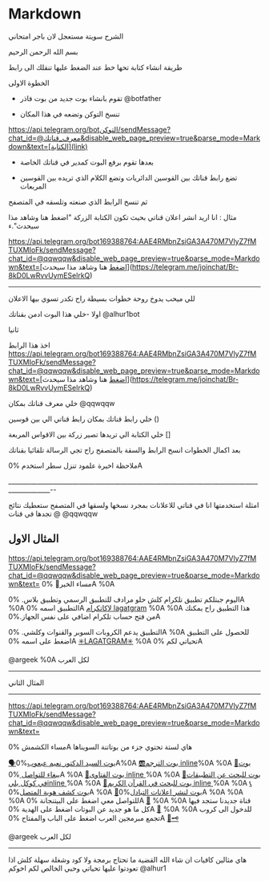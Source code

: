 # Markdown

الشرح سويتة مستعجل لان باجر امتحاني 

بسم الله الرحمن الرحيم


طريقة انشاء كتابة تحها خط عند الضغط عليها تنقلك الى رابط

الخطوة الاولى 

- تقوم بانشاء بوت جديد من بوت فاذر @botfather

- تنسخ التوكن وتضعه في هذا المكان 

https://api.telegram.org/botالتوكن/sendMessage?chat_id=@معرف_قناتك&disable_web_page_preview=true&parse_mode=Markdown&text=[الكتابة](link)

- بعدها تقوم برفع البوت كمدير في قناتك الخاصة

- تضع رابط قناتك بين القوسين الدائريات وتضع الكلام الذي تريده بين القوسين المربعات

ثم تنسخ الرابط الذي صنعته وتلسقه في المتصفح


مثال : انا اريد انشر اعلان قناتي بحيث تكون الكتابة الزركة "اضغط هنا وشاهد مذا سيحدث".ء

https://api.telegram.org/bot169388764:AAE4RMbnZsiGA3A470M7VlyZ7fMTUXMIoFk/sendMessage?chat_id=@qqwqqw&disable_web_page_preview=true&parse_mode=Markdown&text=[اضغط هنا وشاهد مذا سيحدث](https://telegram.me/joinchat/Br-8kD0LwRvvUymESelrkQ)







-----------------------------------------------------------------------
للي ميحب يدوخ روحة خطوات بسيطة راح تكدر تسوي بيها الاعلان 

اولا -خلي هذا البوت ادمن بقناتك
@alhur1bot 

ثانيا 


اخذ هذا الرابط 
https://api.telegram.org/bot169388764:AAE4RMbnZsiGA3A470M7VlyZ7fMTUXMIoFk/sendMessage?chat_id=@qqwqqw&disable_web_page_preview=true&parse_mode=Markdown&text=[اضغط هنا وشاهد مذا سيحدث](https://telegram.me/joinchat/Br-8kD0LwRvvUymESelrkQ)


خلي معرف قناتك بمكان 
@qqwqqw


خلي رابط قناتك بمكان رابط قناتي الي بين قوسين 
()




خلي الكتابة الي تريدها تصير زركة بين الاقواس المربعة 
[]





بعد اكمال الخطوات انسخ الرابط والسقة بالمتصفح 
راح تجي الرسالة تلقائيا بقناتك 

ملاحظة اخيرة 
علمود تنزل سطر استخدم 
%0A



___________________________________________________________________________________________--

امثلة استخدمتها انا في قناتي للاعلانات
بمجرد نسخها ولسقها في المتصفح ستعطيك نتائج تجدها في قنات @
@qqwqqw

المثال الاول 
---------------------------------------------------------------------------------------------

https://api.telegram.org/bot169388764:AAE4RMbnZsiGA3A470M7VlyZ7fMTUXMIoFk/sendMessage?chat_id=@qqwqqw&disable_web_page_preview=true&parse_mode=Markdown&text=
مساء الخير🌺 %0A
%0A

اليوم جبتلكم تطبيق تلكرام كلش حلو مرادف للتطبيق الرسمي وتطبيق بلاس. 
%0A
%0A
التطبيق اسمه
%0A
[لاكاتكرام  lagatgram](https://goo.gl/38QoXc)
%0A %0A
هذا التطبيق راح يمكنك من فتح حساب تلكرام اضافي على نفس الجهاز.%0A

التطبيق يدعم الكروبات السوبر والقنوات وكلشي. %0A
%0A
للحصول على التطبيق اضغط على اسمه 
%0A
[✳️LAGATGRAM✳️](https://goo.gl/38QoXc)
%0A
تحياتي لكم %0A

@argeek
%0A
لكل العرب


----------------------------------------------------------

المثال الثاني 

--------------------------------------------------------------

https://api.telegram.org/bot169388764:AAE4RMbnZsiGA3A470M7VlyZ7fMTUXMIoFk/sendMessage?chat_id=@qqwqqw&disable_web_page_preview=true&parse_mode=Markdown&text=

مساء الكشمش
%0A
هاي لستة تحتوي جزء من بوتاتنة السويناها

[🗣بوت السيد الدكتور نعيم عبعوب](Telegram.me/DrNa3imBot)%0A%0A
[🆎بوت الترجم inline](Telegram.me/a8bot)%0A %0A
[🐝بوت ببغاء للتواصل ](Telegram.me/bagbagbot)%0A %0A
[📝بوت الفتاوى inline ](Telegram.me/ALFtwa4Bot)%0A %0A
[🔎بوت للبحث عن التطبيقات في كوكل بليinline ](Telegram.me/g0bot)%0A %0A
[📖بوت للبحث في القرآن الكريم inline ](Telegram.me/QuranSBot)%0A %0A
[📞بوت كشف هوية المتصل](Telegram.me/CallerBot)%0A %0A
[📰بوت لنشر اعلانات التبادل](Telegram.me/Ads1Bot)%0A %0A
%0A
%0A
للتواصل معي اضغط على البيتنجانة 
%0A
[🍆](Telegram.me/alhur1)
%0A
%0A
قناة جديدنا ستجد فيها كل ما هو جديد عن البوتات اضغط على الهدية 
%0A
[🎁](Telegram.me/pain7)
%0A
%0A
للدخول الى كروب تجمع مبرمجين العرب اضغط على الباب والمفتاح 
%0A
[🚪🗝](https://telegram.me/joinchat/Br-8kDvRHCyLvXAxflB1ow)

@argeek
لكل العرب







_____________________
هاي مثالين كافيات ان شاء الله 
القضية ما تحتاج برمجة ولا كود 
وشغلة سهلة كلش اذا تعودتوا عليها 
تحياتي وحبي الخالص لكم 
اخوكم 
@alhur1
